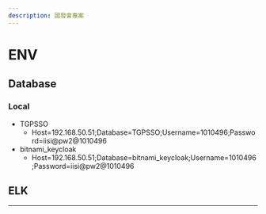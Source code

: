 ```yaml
---
description: 國發會專案
---
```

# ENV
## Database
### Local
- TGPSSO
	- Host=192.168.50.51;Database=TGPSSO;Username=1010496;Password=iisi@pw2@1010496
- bitnami_keycloak
	- Host=192.168.50.51;Database=bitnami_keycloak;Username=1010496;Password=iisi@pw2@1010496



## ELK





---